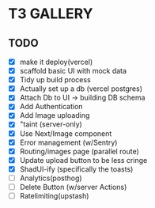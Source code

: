 # T3 GALLERY

## TODO

- [x] make it deploy(vercel)
- [x] scaffold basic UI with mock data
- [x] Tidy up build process
- [x] Actually set up a db (vercel postgres)
- [x] Attach Db to UI -> building DB schema
- [x] Add Authentication
- [x] Add Image uploading
- [x] "taint (server-only)
- [x] Use Next/Image component
- [x] Error management (w/Sentry)
- [x] Routing/images page (parallel route)
- [x] Update upload button to be less cringe
- [x] ShadUI-ify (specifically the toasts)
- [ ] Analytics(posthog)
- [ ] Delete Button (w/server Actions)
- [ ] Ratelimiting(upstash)
